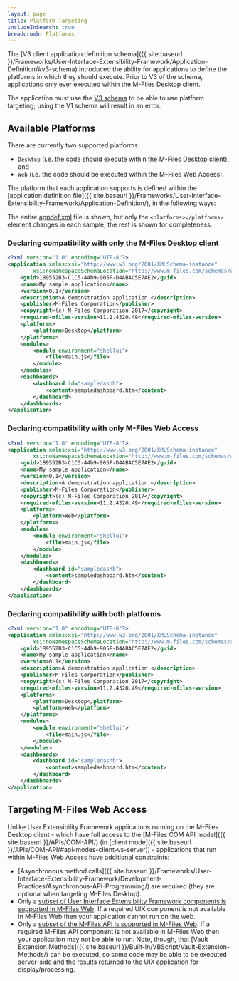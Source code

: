 ```yaml
---
layout: page
title: Platform Targeting
includeInSearch: true
breadcrumb: Platforms
---
```


The [V3 client application definition schema]({{ site.baseurl }}/Frameworks/User-Interface-Extensibility-Framework/Application-Definition/#v3-schema) introduced the ability for applications to define the platforms in which they should execute.  Prior to V3 of the schema, applications only ever executed within the M-Files Desktop client.

<p class="note">The application must use the <a href="{{ site.baseurl }}/Frameworks/User-Interface-Extensibility-Framework/Application-Definition/#v3-schema">V3 schema</a> to be able to use platform targeting; using the V1 schema will result in an error.</p>

## Available Platforms

There are currently two supported platforms:
* `Desktop` (i.e. the code should execute within the M-Files Desktop client), and
* `Web` (i.e. the code should be executed within the M-Files Web Access).

The platform that each application supports is defined within the [application definition file]({{ site.baseurl }}/Frameworks/User-Interface-Extensibility-Framework/Application-Definition/), in the following ways:

<p class="note">The entire <a href="{{ site.baseurl }}/Frameworks/User-Interface-Extensibility-Framework/Application-Definition/">appdef.xml</a> file is shown, but only the <code class="highlighter-rouge">&lt;platforms&gt;&lt;/platforms&gt;</code> element changes in each sample; the rest is shown for completeness.</p>

### Declaring compatibility with only the M-Files Desktop client

```xml
<?xml version="1.0" encoding="UTF-8"?>
<application xmlns:xsi="http://www.w3.org/2001/XMLSchema-instance"
		xsi:noNamespaceSchemaLocation="http://www.m-files.com/schemas/appdef-client-v3.xsd">
	<guid>1B9552B3-C1C5-44b9-905F-D4ABAC5E7AE2</guid>	
	<name>My sample application</name>
	<version>0.1</version>
	<description>A demonstration application.</description>
	<publisher>M-Files Corporation</publisher>
	<copyright>(c) M-Files Corporation 2017</copyright>
	<required-mfiles-version>11.2.4320.49</required-mfiles-version>
	<platforms>
		<platform>Desktop</platform>
	</platforms>
	<modules>
		<module environment="shellui">
			<file>main.js</file>
		</module>
	</modules>
	<dashboards>
		<dashboard id="sampledashb">
			<content>sampledashboard.htm</content>
		</dashboard>
	</dashboards>
</application>
```

### Declaring compatibility with only M-Files Web Access

```xml
<?xml version="1.0" encoding="UTF-8"?>
<application xmlns:xsi="http://www.w3.org/2001/XMLSchema-instance"
		xsi:noNamespaceSchemaLocation="http://www.m-files.com/schemas/appdef-client-v3.xsd">
	<guid>1B9552B3-C1C5-44b9-905F-D4ABAC5E7AE2</guid>	
	<name>My sample application</name>
	<version>0.1</version>
	<description>A demonstration application.</description>
	<publisher>M-Files Corporation</publisher>
	<copyright>(c) M-Files Corporation 2017</copyright>
	<required-mfiles-version>11.2.4320.49</required-mfiles-version>
	<platforms>
		<platform>Web</platform>
	</platforms>
	<modules>
		<module environment="shellui">
			<file>main.js</file>
		</module>
	</modules>
	<dashboards>
		<dashboard id="sampledashb">
			<content>sampledashboard.htm</content>
		</dashboard>
	</dashboards>
</application>
```

### Declaring compatibility with both platforms

```xml
<?xml version="1.0" encoding="UTF-8"?>
<application xmlns:xsi="http://www.w3.org/2001/XMLSchema-instance"
		xsi:noNamespaceSchemaLocation="http://www.m-files.com/schemas/appdef-client-v3.xsd">
	<guid>1B9552B3-C1C5-44b9-905F-D4ABAC5E7AE2</guid>	
	<name>My sample application</name>
	<version>0.1</version>
	<description>A demonstration application.</description>
	<publisher>M-Files Corporation</publisher>
	<copyright>(c) M-Files Corporation 2017</copyright>
	<required-mfiles-version>11.2.4320.49</required-mfiles-version>
	<platforms>
		<platform>Desktop</platform>
		<platform>Web</platform>
	</platforms>
	<modules>
		<module environment="shellui">
			<file>main.js</file>
		</module>
	</modules>
	<dashboards>
		<dashboard id="sampledashb">
			<content>sampledashboard.htm</content>
		</dashboard>
	</dashboards>
</application>
```

## Targeting M-Files Web Access

Unlike User Extensibility Framework applications running on the M-Files Desktop client - which have full access to the [M-Files COM API model]({{ site.baseurl }}/APIs/COM-API/) (in [client mode]({{ site.baseurl }}/APIs/COM-API/#api-modes-client-vs-server)) - applications that run within M-Files Web Access have additional constraints:

* [Asynchronous method calls]({{ site.baseurl }}/Frameworks/User-Interface-Extensibility-Framework/Development-Practices/Asynchronous-API-Programming/) are required (they are optional when targeting M-Files Desktop).
* Only a [subset of User Interface Extensibility Framework components is supported in M-Files Web](https://www.m-files.com/UI_Extensibility_Framework/index.html#UIExtSupportInMFilesWeb.html).  If a required UIX component is not available in M-Files Web then your application cannot run on the web.
* Only a [subset of the M-Files API is supported in M-Files Web](https://www.m-files.com/UI_Extensibility_Framework/index.html#ApiSupportInMFilesWeb.html).  If a required M-Files API component is not available in M-Files Web then your application may not be able to run.  Note, though, that [Vault Extension Methods]({{ site.baseurl }}/Built-In/VBScript/Vault-Extension-Methods/) can be executed, so some code may be able to be executed server-side and the results returned to the UIX application for display/processing.